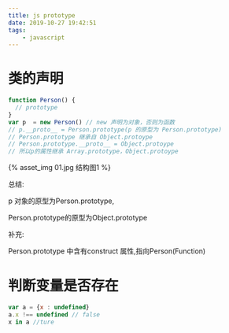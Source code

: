 ```yaml
---
title: js prototype
date: 2019-10-27 19:42:51
tags:	
	- javascript
---
```




# 类的声明

```js
function Person() {
  // prototype
}
var p  = new Person() // new 声明为对象，否则为函数
// p.__proto__ = Person.prototype(p 的原型为 Person.prototype)
// Person.prototype 继承自 Object.protoype
// Person.prototype.__proto__ = Object.protoype
// 所以p的属性继承 Array.prototype，Object.protoype
```



{% asset_img 01.jpg  结构图1 %}



总结:

p 对象的原型为Person.prototype,

Person.prototype的原型为Object.prototype

补充: 

Person.prototype 中含有construct 属性,指向Person(Function)




# 判断变量是否存在

```js
var a = {x : undefined}
a.x !== undefined // false 
x in a //ture
```

